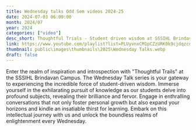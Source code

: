 ```yaml
---
title: Wednesday talks Odd Sem videos 2024-25
date: 2024-07-03 06:00:00
month: 2024/07
year: 2024
categories: ["video"]
desc_short: Thoughtful Trials - Student driven wisdom at SSSIHL Brindavan Campus
link: https://www.youtube.com/playlist?list=PLUyvnxCM1pCZzURK0k9cjdqzcnoMTkJJF
thumbnail: public\images\thumbnails\2025\Wednesday Talks.webp
draft: false
---
```


 Enter the realm of inspiration and introspection with "Thoughtful Trails" at the SSSIHL Brindavan Campus. The Wednesday Talk series is your gateway to experiencing the incredible force of student-driven wisdom. Immerse yourself in the exhilarating pursuit of knowledge as our students delve into profound subjects, revealing their brilliance and fervor. Engage in enthralling conversations that not only foster personal growth but also expand your horizons and kindle an insatiable thirst for learning. Embark on this intellectual journey with us and unlock the boundless realms of enlightenment every Wednesday.